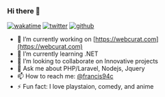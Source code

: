 ### Hi there 👋

[![wakatime](https://wakatime.com/badge/user/19eaeba3-9325-4851-935b-8271f4c8a8af.svg)](https://wakatime.com/@19eaeba3-9325-4851-935b-8271f4c8a8af)
[![twitter](https://img.shields.io/twitter/follow/francis94c?label=followers&logo=twitter&color=%23007ec6&style=plastic)](https://twitter.com/adewalecharles)
[![github](https://img.shields.io/github/followers/francis94c?logo=github&style=plastic)](https://github.com/adewalecharles?tab=followers)

<!--
**francis94c/francis94c** is a ✨ _special_ ✨ repository because its `README.md` (this file) appears on your GitHub profile.

Here are some ideas to get you started:
-->
- 🔭 I’m currently working on [https://webcurat.com](https://webcurat.com)
- 🌱 I’m currently learning .NET
- 👯 I’m looking to collaborate on Innovative projects
- 💬 Ask me about PHP/Laravel, Nodejs, Jquery
- 📫 How to reach me: [@francis94c](https://twitter.com/francis94c)
- ⚡ Fun fact: I love playstaion, comedy, and anime
